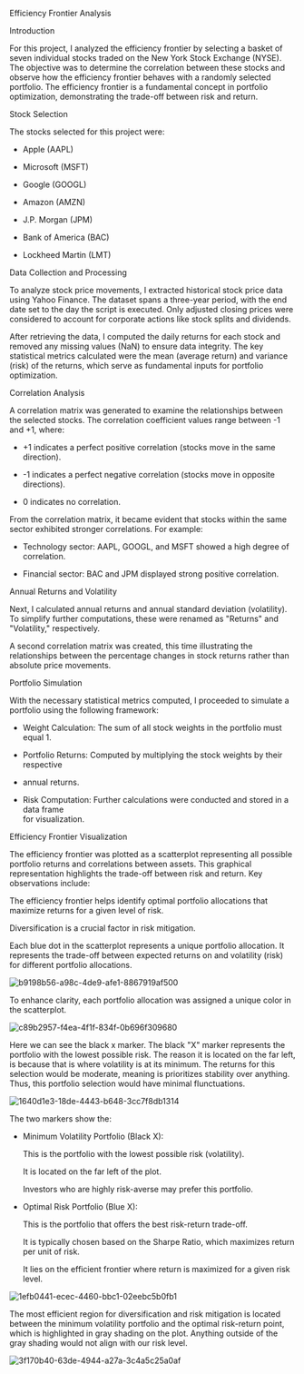 Efficiency Frontier Analysis


Introduction

For this project, I analyzed the efficiency frontier by selecting a basket of seven individual stocks traded on the New York Stock Exchange (NYSE). The objective was to determine the correlation between these stocks and observe how the efficiency frontier behaves with a randomly selected portfolio. The efficiency frontier is a fundamental concept in portfolio optimization, demonstrating the trade-off between risk and return.


Stock Selection

The stocks selected for this project were:

  - Apple (AAPL)

  - Microsoft (MSFT)

  - Google (GOOGL)

  - Amazon (AMZN)

  - J.P. Morgan (JPM)

  - Bank of America (BAC)

  - Lockheed Martin (LMT)


Data Collection and Processing

To analyze stock price movements, I extracted historical stock price data using Yahoo Finance. The dataset spans a three-year period, with the end date set to the day the script is executed. Only adjusted closing prices were considered to account for corporate actions like stock splits and dividends.

After retrieving the data, I computed the daily returns for each stock and removed any missing values (NaN) to ensure data integrity. The key statistical metrics calculated were the mean (average return) and variance (risk) of the returns, which serve as fundamental inputs for portfolio optimization.


Correlation Analysis

A correlation matrix was generated to examine the relationships between the selected stocks. The correlation coefficient values range between -1 and +1, where:

  - +1 indicates a perfect positive correlation (stocks move in the same direction).

  - -1 indicates a perfect negative correlation (stocks move in opposite directions).

  - 0 indicates no correlation.

From the correlation matrix, it became evident that stocks within the same sector exhibited stronger correlations. For example:

  - Technology sector: AAPL, GOOGL, and MSFT showed a high degree of correlation.

  - Financial sector: BAC and JPM displayed strong positive correlation.



Annual Returns and Volatility

Next, I calculated annual returns and annual standard deviation (volatility). To simplify further computations, these were renamed as "Returns" and "Volatility," respectively.

A second correlation matrix was created, this time illustrating the relationships between the percentage changes in stock returns rather than absolute price movements.


Portfolio Simulation

With the necessary statistical metrics computed, I proceeded to simulate a portfolio using the following framework:

  - Weight Calculation: The sum of all stock weights in the portfolio must equal 1.

  - Portfolio Returns: Computed by multiplying the stock weights by their respective       
  - annual returns.

  - Risk Computation: Further calculations were conducted and stored in a data frame   
    for visualization.


Efficiency Frontier Visualization

The efficiency frontier was plotted as a scatterplot representing all possible portfolio returns and correlations between assets. This graphical representation highlights the trade-off between risk and return. Key observations include:

The efficiency frontier helps identify optimal portfolio allocations that maximize returns for a given level of risk.

Diversification is a crucial factor in risk mitigation.

Each blue dot in the scatterplot represents a unique portfolio allocation. It represents the trade-off between expected returns on and volatility (risk) for different portfolio allocations.

![b9198b56-a98c-4de9-afe1-8867919af500](https://github.com/user-attachments/assets/2b86846d-ead2-4135-9dab-774a036b2f8c)

To enhance clarity, each portfolio allocation was assigned a unique color in the scatterplot. 

![c89b2957-f4ea-4f1f-834f-0b696f309680](https://github.com/user-attachments/assets/3b910121-fc69-4411-9ac3-ed2ac094e3c1)

Here we can see the black x marker. The black "X" marker represents the portfolio with the lowest possible risk. The reason it is located on the far left, is because that is where volatility is at its minimum. 
The returns for this selection would be moderate, meaning is prioritizes stability over anything. Thus, this portfolio selection would have minimal flunctuations.

![1640d1e3-18de-4443-b648-3cc7f8db1314](https://github.com/user-attachments/assets/7934961a-e431-469a-9d7f-4ab25f33a70b)

The two markers show the:

  - Minimum Volatility Portfolio (Black X):

    This is the portfolio with the lowest possible risk (volatility).

    It is located on the far left of the plot.

    Investors who are highly risk-averse may prefer this portfolio.
    
  - Optimal Risk Portfolio (Blue X):

    This is the portfolio that offers the best risk-return trade-off.

    It is typically chosen based on the Sharpe Ratio, which maximizes return per unit       of risk.

    It lies on the efficient frontier where return is maximized for a given risk level.


![1efb0441-ecec-4460-bbc1-02eebc5b0fb1](https://github.com/user-attachments/assets/d91e30d6-212e-4146-9242-40269378e639)


The most efficient region for diversification and risk mitigation is located between the minimum volatility portfolio and the optimal risk-return point, which is highlighted in gray shading on the plot. Anything outside of the gray shading would not align with our risk level.

![3f170b40-63de-4944-a27a-3c4a5c25a0af](https://github.com/user-attachments/assets/80c6731f-15d6-4dcd-8866-f836f1fb9149)


